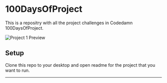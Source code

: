 # 100DaysOfProject


This is a repositry with all the project challenges in Codedamn 100DaysOfProject.

![Project 1 Preview](https://imgur.com/a/zzADCok)

## Setup
Clone this repo to your desktop and open readme for the project that you want to run.

---
